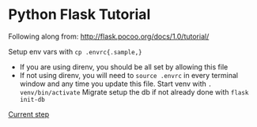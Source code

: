 # Python Flask Tutorial

Following along from: http://flask.pocoo.org/docs/1.0/tutorial/

Setup env vars with `cp .envrc{.sample,}`
  - If you are using direnv, you should be all set by allowing this file
  - If not using direnv, you will need to `source .envrc` in every terminal window and any time you update this file.
Start venv with `. venv/bin/activate`
Migrate setup the db if not already done with `flask init-db`

[Current step](http://flask.pocoo.org/docs/1.0/tutorial/static/)
